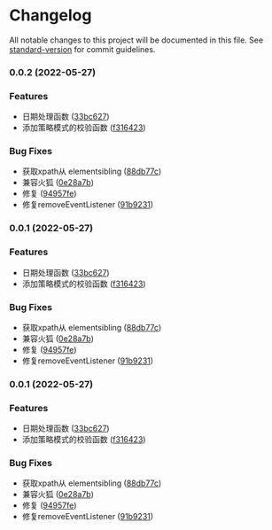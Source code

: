 # Changelog

All notable changes to this project will be documented in this file. See [standard-version](https://github.com/conventional-changelog/standard-version) for commit guidelines.

### 0.0.2 (2022-05-27)


### Features

* 日期处理函数 ([33bc627](https://github.com/BreathlessWay/zUtil-store/commit/33bc627974cbce55b73e675439e21acca1c54670))
* 添加策略模式的校验函数 ([f316423](https://github.com/BreathlessWay/zUtil-store/commit/f316423a20134905bc948acbc8f5619aa7581fd3))


### Bug Fixes

* 获取xpath从 elementsibling ([88db77c](https://github.com/BreathlessWay/zUtil-store/commit/88db77cbec8c84be388e01347ca65473507a8bec))
* 兼容火狐 ([0e28a7b](https://github.com/BreathlessWay/zUtil-store/commit/0e28a7b2ce05f08f6a079eaa56dbc16d07e3e577))
* 修复 ([94957fe](https://github.com/BreathlessWay/zUtil-store/commit/94957fe6abee6c725c7d47d87c96843d6ff200fd))
* 修复removeEventListener ([91b9231](https://github.com/BreathlessWay/zUtil-store/commit/91b9231251fdc68cb502ba571ba17251b97e628a))

### 0.0.1 (2022-05-27)


### Features

* 日期处理函数 ([33bc627](https://github.com/BreathlessWay/zUtil-store/commit/33bc627974cbce55b73e675439e21acca1c54670))
* 添加策略模式的校验函数 ([f316423](https://github.com/BreathlessWay/zUtil-store/commit/f316423a20134905bc948acbc8f5619aa7581fd3))


### Bug Fixes

* 获取xpath从 elementsibling ([88db77c](https://github.com/BreathlessWay/zUtil-store/commit/88db77cbec8c84be388e01347ca65473507a8bec))
* 兼容火狐 ([0e28a7b](https://github.com/BreathlessWay/zUtil-store/commit/0e28a7b2ce05f08f6a079eaa56dbc16d07e3e577))
* 修复 ([94957fe](https://github.com/BreathlessWay/zUtil-store/commit/94957fe6abee6c725c7d47d87c96843d6ff200fd))
* 修复removeEventListener ([91b9231](https://github.com/BreathlessWay/zUtil-store/commit/91b9231251fdc68cb502ba571ba17251b97e628a))

### 0.0.1 (2022-05-27)


### Features

* 日期处理函数 ([33bc627](https://github.com/BreathlessWay/zUtil-store/commit/33bc627974cbce55b73e675439e21acca1c54670))
* 添加策略模式的校验函数 ([f316423](https://github.com/BreathlessWay/zUtil-store/commit/f316423a20134905bc948acbc8f5619aa7581fd3))


### Bug Fixes

* 获取xpath从 elementsibling ([88db77c](https://github.com/BreathlessWay/zUtil-store/commit/88db77cbec8c84be388e01347ca65473507a8bec))
* 兼容火狐 ([0e28a7b](https://github.com/BreathlessWay/zUtil-store/commit/0e28a7b2ce05f08f6a079eaa56dbc16d07e3e577))
* 修复 ([94957fe](https://github.com/BreathlessWay/zUtil-store/commit/94957fe6abee6c725c7d47d87c96843d6ff200fd))
* 修复removeEventListener ([91b9231](https://github.com/BreathlessWay/zUtil-store/commit/91b9231251fdc68cb502ba571ba17251b97e628a))
